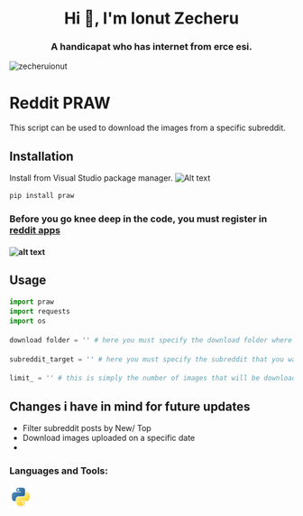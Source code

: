<h1 align="center">Hi 👋, I'm Ionut Zecheru</h1>
<h3 align="center">A handicapat who has internet from erce esi.</h3>

<p align="left"> <img src="https://komarev.com/ghpvc/?username=zecheruionut&label=Profile%20views&color=0e75b6&style=flat" alt="zecheruionut" /> </p>

# Reddit PRAW

This script can be used to download the images from a specific subreddit.

## Installation


Install from Visual Studio package manager.
![Alt text](https://ibb.co/X34xNmc)

```bash
pip install praw
```

### Before you go knee deep in the code, you must register in [reddit apps](https://www.reddit.com/prefs/apps)
#### ![alt text](https://ibb.co/7nsJVSQ)

## Usage

```python
import praw
import requests
import os

download folder = '' # here you must specify the download folder where the images will go

subreddit_target = '' # here you must specify the subreddit that you want to take images from

limit_ = '' # this is simply the number of images that will be downloaded
```


## Changes i have in mind for future updates
* Filter subreddit posts by New/ Top
* Download images uploaded on a specific date
* 

<h3 align="left">Languages and Tools:</h3>
<p align="left"> <a href="https://www.python.org" target="_blank"> <img src="https://raw.githubusercontent.com/devicons/devicon/master/icons/python/python-original.svg" alt="python" width="40" height="40"/> </a> </p>